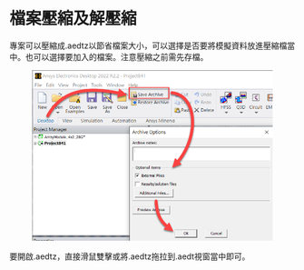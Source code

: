 # 檔案壓縮及解壓縮

專案可以壓縮成.aedtz以節省檔案大小，可以選擇是否要將模擬資料放進壓縮檔當中。也可以選擇要加入的檔案。注意壓縮之前需先存檔。

<figure><img src="../.gitbook/assets/image (13).png" alt=""><figcaption></figcaption></figure>

要開啟.aedtz，直接滑鼠雙擊或將.aedtz拖拉到.aedt視窗當中即可。
